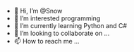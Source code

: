 - 👋 Hi, I’m @Snow
- 👀 I’m interested programming
- 🌱 I’m currently learning Python and C#
- 💞️ I’m looking to collaborate on ...
- 📫 How to reach me ...

<!---
Snow/Snow is a ✨ special ✨ repository because its `README.md` (this file) appears on your GitHub profile.
You can click the Preview link to take a look at your changes.
--->
